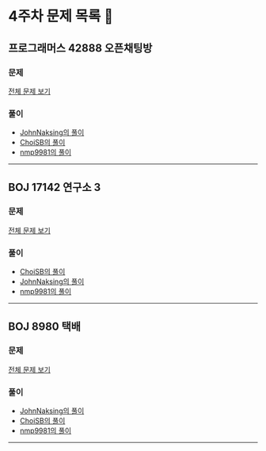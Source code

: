 # 4주차 문제 목록 📝
## 프로그래머스 42888 오픈채팅방
### 문제
[전체 문제 보기](https://programmers.co.kr/learn/courses/30/lessons/42888)
### 풀이
- [JohnNaksing의 풀이](./JohnNaksaing/Programmers42888.md)
- [ChoiSB의 풀이](https://dev-sbee.tistory.com/189)
- [nmp9981의 풀이](https://blog.naver.com/tybnasgo/222561010623)

___
## BOJ 17142 연구소 3
### 문제
[전체 문제 보기](https://www.acmicpc.net/problem/17142)
### 풀이
- [ChoiSB의 풀이](https://dev-sbee.tistory.com/190)
- [JohnNaksing의 풀이]()
- [nmp9981의 풀이](https://blog.naver.com/tybnasgo/222560460938)
___
## BOJ 8980 택배
### 문제
[전체 문제 보기](https://acmicpc.net/problem/8980)
### 풀이
- [JohnNaksing의 풀이]()
- [ChoiSB의 풀이]()
- [nmp9981의 풀이](https://blog.naver.com/tybnasgo/222561196450)

___
